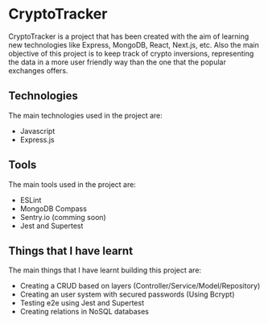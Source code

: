 # CryptoTracker
CryptoTracker is a project that has been created with the aim of learning new technologies like Express, MongoDB, React, Next.js, etc. Also the main objective of this project is to keep track of crypto inversions, representing the data in a more user friendly way than the one that the popular exchanges offers.

## Technologies
The main technologies used in the project are:
- Javascript
- Express.js


## Tools
The main tools used in the project are:
- ESLint
- MongoDB Compass
- Sentry.io (comming soon)
- Jest and Supertest

## Things that I have learnt
The main things that I have learnt building this project are:
- Creating a CRUD based on layers (Controller/Service/Model/Repository)
- Creating an user system with secured passwords (Using Bcrypt)
- Testing e2e using Jest and Supertest
- Creating relations in NoSQL databases
